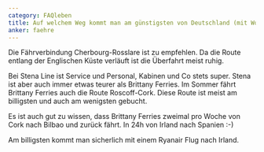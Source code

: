 ```yaml
---
category: FAQleben
title: Auf welchem Weg kommt man am günstigsten von Deutschland (mit Wohnwagen) nach Irland?
anker: faehre
---
```


Die Fährverbindung Cherbourg-Rosslare ist zu empfehlen. Da die Route entlang der Englischen Küste verläuft ist die Überfahrt meist ruhig.

Bei Stena Line ist Service und Personal, Kabinen und Co stets super. Stena ist aber auch immer etwas teurer als Brittany Ferries. Im Sommer fährt Brittany Ferries auch die Route Roscoff-Cork. Diese Route ist meist am billigsten und auch am wenigsten gebucht.

Es ist auch gut zu wissen, dass Brittany Ferries zweimal pro Woche von Cork nach Bilbao und zurück fährt. In 24h von Irland nach Spanien :-)

Am billigsten kommt man sicherlich mit einem Ryanair Flug nach Irland. 
